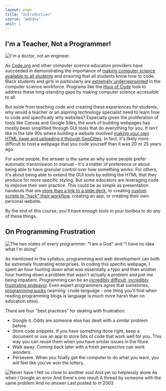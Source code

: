 ```yaml
---
layout: page
title: "Introduction"
course: "webdev"
unit: 1
---
```

## I'm a Teacher, Not a Programmer!
<div class="text-center">
	<img src="https://memegenerator.net/img/instances/65498921.jpg" alt="I'm a doctor, not an engineer.">
</div>

As [Code.org](https://code.org) and other computer science education providers have succeeded in demonstrating the importance of [making computer science available to all students](https://services.google.com/fh/files/misc/computer-science-education-in-us-k12schools-2020-report.pdf) and ensuring that all students know how to code. Black students and girls in particularly are [extremely underreprsented](https://kstatic.googleusercontent.com/files/25badfc6b6d1b33f3b87372ff7545d79261520d821e6ee9a82c4ab2de42a01216be2156bc5a60ae3337ffe7176d90b8b2b3000891ac6e516a650ecebf0e3f866) in the computer science workforce. Programs like the [Hour of Code](https://hourofcode.com/us) look to address these long-standing gaps by making computer science accessible to all. 

But aside from teaching code and creating these experiences for students, why would a teacher or an aspiring technology specialist need to learn how to code and specifically why websites? Especially given the proliferation of tools like Canvas and Google Sites, the work of building webpages has mostly been simplified through GUI tools that do everything for you. It isn't like in the late 90s where building a website involved [making your own HTML page and uploading it through GeoCities](https://www.bloomberg.com/news/articles/2019-01-22/remembering-geocities-the-suburbia-of-the-early-web). In fact, it's likely more difficult to host a webpage that you code yourself than it was 20 or 25 years ago. 

For some people, the answer is the same as why some people prefer automatic transmission to manual - it's a matter of preference or about being able to have granular control over how something works. For others, it's about being able to extend the GUI tools by editing the HTML that they produce for more specific styling. But some educators are leveraging code to improve their own practice. This could be as simple as presentation handouts that are [more than a link to a slide deck](https://mjsamberg.github.io/resourceguides/accessibility/), to creating [custom scripts to "hack" their workflow](https://blog.ohheybrian.com/2020/10/sending-charts-from-google-forms/), creating an app, or creating their own personal website. 

By the end of this course, you'll have enough tools in your toolbox to do any of these things.

## On Programming Frustration
<div class="text-center">
<img src="https://qph.fs.quoracdn.net/main-qimg-6b83ad0a472c63f5da778da420dcf04b" alt="The two states of every programmer: &quot;I am a God&quot; and &quot;I have no idea what I'm doing&quot;">
</div>

As mentioned in the syllabus, programming and web development can both be extremely frustrating enterprises. In coding this specific webpage, I spent an hour hunting down what was essentially a typo and then another hour hunting down a problem that wasn't actually a problem and just me being impatient. Programming can be an [incredibly difficult, incredibly frustrating endeavor](https://josephg.com/blog/what-i-tell-all-new-programmers/). Even expert programmers agree that sometimes, [programming sucks](https://www.stilldrinking.org/programming-sucks) (warning: crude language - one thing you'll find when reading programming blogs is language is much more harsh than on education sites).

There are four "best practices" for dealing with frustration:
* Google it. Odds are someone else has dealt with a similar problem before.
* Store code snippets. If you have something done right, keep a document or use an app to store bits of code that work well for you. This way you can reuse them when you have similar issues in the fiture. 
* Walk away. Coming back later with a fresh perspective can work wonders.
* Persevere. When you finally get the computer to do what you want, you will feel like you've won the lottery.

<div class="text-center">
	<img src="https://imgs.xkcd.com/comics/wisdom_of_the_ancients.png" alt="Never have I felt so close to another soul
And yet so helplessly alone
As when I Google an error
And there's one result
A thread by someone with the same problem
And no answer
Last posted to in 2003">
</div>